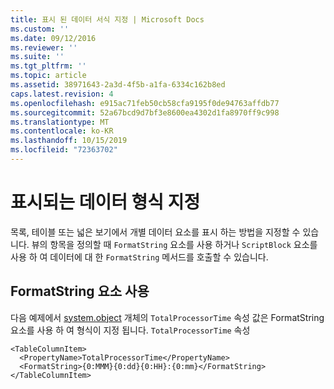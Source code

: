 ```yaml
---
title: 표시 된 데이터 서식 지정 | Microsoft Docs
ms.custom: ''
ms.date: 09/12/2016
ms.reviewer: ''
ms.suite: ''
ms.tgt_pltfrm: ''
ms.topic: article
ms.assetid: 38971643-2a3d-4f5b-a1fa-6334c162b8ed
caps.latest.revision: 4
ms.openlocfilehash: e915ac71feb50cb58cfa9195f0de94763affdb77
ms.sourcegitcommit: 52a67bcd9d7bf3e8600ea4302d1fa8970ff9c998
ms.translationtype: MT
ms.contentlocale: ko-KR
ms.lasthandoff: 10/15/2019
ms.locfileid: "72363702"
---
```

# <a name="formatting-displayed-data"></a>표시되는 데이터 형식 지정

목록, 테이블 또는 넓은 보기에서 개별 데이터 요소를 표시 하는 방법을 지정할 수 있습니다. 뷰의 항목을 정의할 때 `FormatString` 요소를 사용 하거나 `ScriptBlock` 요소를 사용 하 여 데이터에 대 한 `FormatString` 메서드를 호출할 수 있습니다.

## <a name="using-the-formatstring-element"></a>FormatString 요소 사용

다음 예제에서 [system.object](/dotnet/api/System.Diagnostics.Process) 개체의 `TotalProcessorTime` 속성 값은 FormatString 요소를 사용 하 여 형식이 지정 됩니다. `TotalProcessorTime` 속성

```
<TableColumnItem>
  <PropertyName>TotalProcessorTime</PropertyName>
  <FormatString>{0:MMM}{0:dd}{0:HH}:{0:mm}</FormatString>
</TableColumnItem>
```



